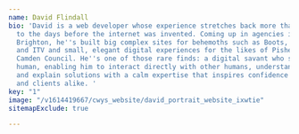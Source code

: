 ```yaml
---
name: David Flindall
bio: 'David is a web developer whose experience stretches back more than 15 years
  to the days before the internet was invented. Coming up in agencies in London and
  Brighton, he''s built big complex sites for behemoths such as Boots, Liberty, BBC
  and ITV and small, elegant digital experiences for the likes of Pished Fish and
  Camden Council. He''s one of those rare finds: a digital savant who speaks fluent
  human, enabling him to interact directly with other humans, understand their problems
  and explain solutions with a calm expertise that inspires confidence in colleagues
  and clients alike. '
key: "1"
image: "/v1614419667/cwys_website/david_portrait_website_ixwtie"
sitemapExclude: true

---
```

